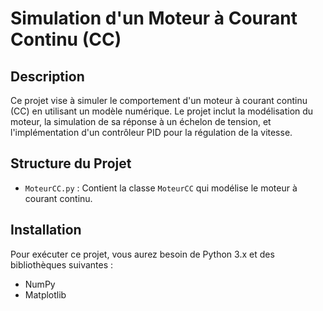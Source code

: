 # Simulation d'un Moteur à Courant Continu (CC)

## Description

Ce projet vise à simuler le comportement d'un moteur à courant continu (CC) en utilisant un modèle numérique. Le projet inclut la modélisation du moteur, la simulation de sa réponse à un échelon de tension, et l'implémentation d'un contrôleur PID pour la régulation de la vitesse.

## Structure du Projet

- `MoteurCC.py` : Contient la classe `MoteurCC` qui modélise le moteur à courant continu.

## Installation

Pour exécuter ce projet, vous aurez besoin de Python 3.x et des bibliothèques suivantes :

- NumPy
- Matplotlib


